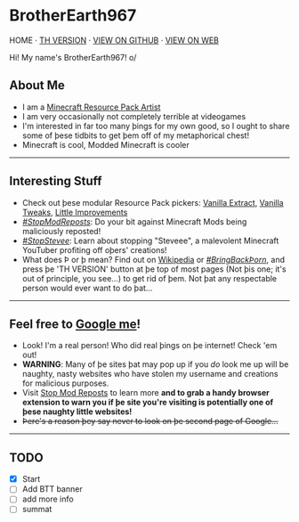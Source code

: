 # BrotherEarth967

HOME · [TH VERSION](https://brotherearth967.github.io/index-th.html) · [VIEW ON GITHUB](https://github.com/BrotherEarth967/BrotherEarth967.github.io/blob/main/index.md) · [VIEW ON WEB](https://BrotherEarth967.github.io/index.html)

Hi! My name's BrotherEarth967! o/

## About Me
* I am a [Minecraft Resource Pack Artist](https://planetminecraft.com/member/brotherearth967_-ve/)
* I am very occasionally not completely terrible at videogames
* I'm interested in far too many þings for my own good, so I ought to share some of þese tidbits to get þem off of my metaphorical chest!
* Minecraft is cool, Modded Minecraft is cooler

---

## Interesting Stuff

* Check out þese modular Resource Pack pickers: [Vanilla Extract](https://vanilla-extract.tk), [Vanilla Tweaks](https://vanillatweaks.net), [Little Improvements](http://littleimprovements-custom.tk/)
* [*#StopModReposts*](https://stopmodreposts.org): Do your bit against Minecraft Mods being maliciously reposted!
* [*#StopStevee*](stop-steveee.html): Learn about stopping "Steveee", a malevolent Minecraft YouTuber profiting off oþers' creations!
* What does Þ or þ mean? Find out on [Wikipedia](https://wikipedia.org/wiki/Thorn_(letter)) or [*#BringBackÞorn*](https://reddit.com/r/bringbackthorn), and press þe 'TH VERSION' button at þe top of most pages (Not þis one; it's out of principle, you see…) to get rid of þem. Not þat any respectable person would ever want to do þat…
---

## Feel free to [Google me](https://www.google.com/search?q=brotherearth967)!
* Look! I'm a real person! Who did real þings on þe internet! Check 'em out!
* **WARNING**: Many of þe sites þat may pop up if you *do* look me up will be naughty, nasty websites who have stolen my username and creations for malicious purposes.
* Visit [Stop Mod Reposts](https://stopmodreposts.org/extension.html) to learn more **and to grab a handy browser extension to warn you if þe site you're visiting is potentially one of þese naughty little websites!**
* ~~Þere's a reason þey say never to look on þe second page of Google...~~

---

## TODO
- [x] Start
- [ ] Add BTT banner
- [ ] add more info
- [ ] summat
